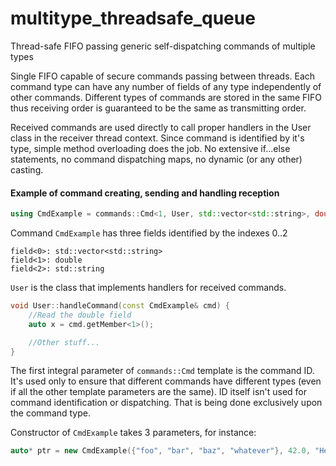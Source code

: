 # multitype_threadsafe_queue
Thread-safe FIFO passing generic self-dispatching commands of multiple types

Single FIFO capable of secure commands passing between threads. Each command type can have any number of fields of any type independently of other commands. Different types of commands are stored in the same FIFO thus receiving order is guaranteed to be the same as transmitting order.

Received commands are used directly to call proper handlers in the User class in the receiver thread context. Since command is identified by it's type, simple method overloading does the job. No extensive if...else statements, no command dispatching maps, no dynamic (or any other) casting.

#### Example of command creating, sending and handling reception

```cpp
using CmdExample = commands::Cmd<1, User, std::vector<std::string>, double, std::string>;
```

Command ```CmdExample``` has three fields identified by the indexes 0..2
```
field<0>: std::vector<std::string>
field<1>: double
field<2>: std::string
```

```User``` is the class that implements handlers for received commands.

```cpp
void User::handleCommand(const CmdExample& cmd) {
    //Read the double field
    auto x = cmd.getMember<1>();

    //Other stuff...
}
```

The first integral parameter of ```commands::Cmd``` template is the command ID. It's used only to ensure that different commands have different types (even if all the other template parameters are the same). ID itself isn't used for command identification or dispatching. That is being done exclusively upon the command type.

Constructor of ```CmdExample``` takes 3 parameters, for instance:

```cpp
auto* ptr = new CmdExample({"foo", "bar", "baz", "whatever"}, 42.0, "Hello");
```
